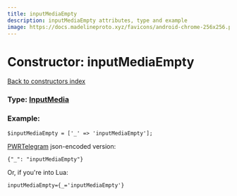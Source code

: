```yaml
---
title: inputMediaEmpty
description: inputMediaEmpty attributes, type and example
image: https://docs.madelineproto.xyz/favicons/android-chrome-256x256.png
---
```

# Constructor: inputMediaEmpty  
[Back to constructors index](index.md)






### Type: [InputMedia](../types/InputMedia.md)


### Example:

```
$inputMediaEmpty = ['_' => 'inputMediaEmpty'];
```  

[PWRTelegram](https://pwrtelegram.xyz) json-encoded version:

```
{"_": "inputMediaEmpty"}
```


Or, if you're into Lua:  


```
inputMediaEmpty={_='inputMediaEmpty'}

```



